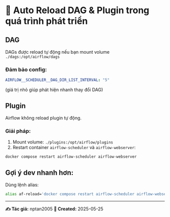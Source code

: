 # 🔁 Auto Reload DAG & Plugin trong quá trình phát triển

## DAG
DAGs được reload tự động nếu bạn mount volume `./dags:/opt/airflow/dags`

### Đảm bảo config:
```yaml
AIRFLOW__SCHEDULER__DAG_DIR_LIST_INTERVAL: "5"
```
(giá trị nhỏ giúp phát hiện nhanh thay đổi DAG)

## Plugin
Airflow không reload plugin tự động.

### Giải pháp:
1. Mount volume: `./plugins:/opt/airflow/plugins`
2. Restart container `airflow-scheduler` và `airflow-webserver`:
```bash
docker compose restart airflow-scheduler airflow-webserver
```

## Gợi ý dev nhanh hơn:
Dùng lệnh alias:
```bash
alias af-reload='docker compose restart airflow-scheduler airflow-webserver'
```
---


**✍️ Tác giả:** nptan2005
**📅 Created:** 2025-05-25